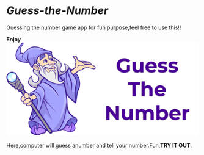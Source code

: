# _Guess-the-Number_
Guessing the number game app for fun purpose,feel free to use this!!

**Enjoy**<br/>
!["Guess"](https://raw.githubusercontent.com/thiagodnf/guess-the-number/master/img/logo.png?token=AAG9XwrL-t72tifQ-eA47lewNBqqV9Nwks5cDnuJwA%3D%3D)
<br/>

Here,computer will guess anumber and tell your number.Fun,**TRY IT OUT**.
